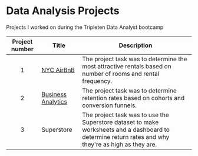 # Data Analysis Projects
Projects I worked on during the Tripleten Data Analyst bootcamp


| Project number | Title | Description |
| :-----------: | ----------- | ----------- |
| 1 | [NYC AirBnB](Tripleten_AirBnB)| The project task was to determine the most attractive rentals based on number of rooms and rental frequency. | 
| 2 | [Business Analytics](Business_Analytics)| The project task was to determine retention rates based on cohorts and conversion funnels. |
| 3 | Superstore| The project task was to use the Superstore dataset to make worksheets and a dashboard to determine return rates and why they're as high as they are. |
